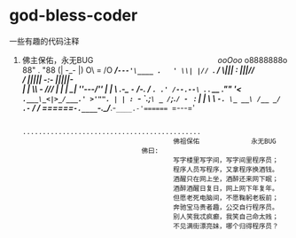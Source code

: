 # god-bless-coder
一些有趣的代码注释

1. 佛主保佑，永无BUG
                                                         _ooOoo_
                                                        o8888888o
                                                        88" . "88
                                                        (| -_- |)
                                                         O\ = /O
                                                     ____/`---'\____
                                                   .   ' \\| |// `.
                                                    / \\||| : |||// \
                                                  / _||||| -:- |||||- \
                                                    | | \\\ - /// | |
                                                  | \_| ''\---/'' | |
                                                   \ .-\__ `-` ___/-. /
                                                ___`. .' /--.--\ `. . __
                                             ."" '< `.___\_<|>_/___.' >'"".
                                            | | : `- \`.;`\ _ /`;.`/ - ` : | |
                                              \ \ `-. \_ __\ /__ _/ .-` / /
                                      ======`-.____`-.___\_____/___.-`____.-'======
                                                         `=---='

                                      .............................................
                                             佛祖保佑             永无BUG
                                     佛曰:
                                             写字楼里写字间，写字间里程序员；
                                             程序人员写程序，又拿程序换酒钱。
                                             酒醒只在网上坐，酒醉还来网下眠；
                                             酒醉酒醒日复日，网上网下年复年。
                                             但愿老死电脑间，不愿鞠躬老板前；
                                             奔驰宝马贵者趣，公交自行程序员。
                                             别人笑我忒疯癫，我笑自己命太贱；
                                             不见满街漂亮妹，哪个归得程序员？

